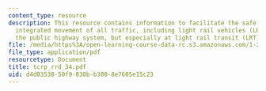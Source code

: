 ```yaml
---
content_type: resource
description: This resource contains information to facilitate the safe, orderly, and
  integrated movement of all traffic, including light rail vehicles (LRVs), throughout
  the public highway system, but especially at light rail transit (LRT) crossings.
file: /media/https%3A/open-learning-course-data-rc.s3.amazonaws.com/1-259j-transit-management-fall-2006/d4d0353850f9830bb3008e7605e15c23_tcrp_rrd_34.pdf
file_type: application/pdf
resourcetype: Document
title: tcrp_rrd_34.pdf
uid: d4d03538-50f9-830b-b300-8e7605e15c23
---
```

